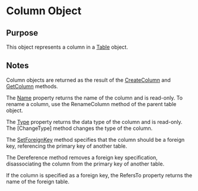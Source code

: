 # Column Object

## Purpose

This object represents a column in a [Table]() object.

## Notes

Column objects are returned as the result of the
[CreateColumn]() and [GetColumn]() methods.

The [Name]() property returns the name of the column and is read-only.
To rename a column, use the RenameColumn method of the parent table object.

The [Type]() property returns the data type of the column and is read-only.
The [ChangeType] method changes the type of the column.

The [SetForeignKey]() method specifies that the column should be a foreign key,
referencing the primary key of another table.

The Dereference method removes a foreign key specification,
disassociating the column from the primary key of another table.

If the column is specified as a foreign key, the RefersTo property returns the name of
the foreign table.
